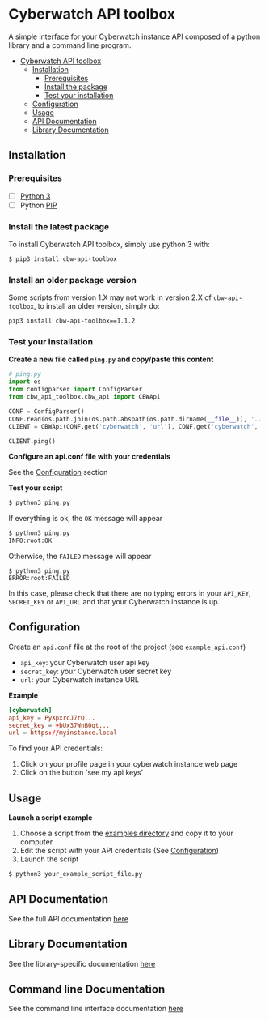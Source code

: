 # Cyberwatch API toolbox

A simple interface for your Cyberwatch instance API composed of a python library
and a command line program.

<!-- START doctoc generated TOC please keep comment here to allow auto update -->
<!-- DON'T EDIT THIS SECTION, INSTEAD RE-RUN doctoc TO UPDATE -->


- [Cyberwatch API toolbox](#cyberwatch-api-toolbox)
  - [Installation](#installation)
    - [Prerequisites](#prerequisites)
    - [Install the package](#install-the-package)
    - [Test your installation](#test-your-installation)
  - [Configuration](#configuration)
  - [Usage](#usage)
  - [API Documentation](#api-documentation)
  - [Library Documentation](#library-documentation)

<!-- END doctoc generated TOC please keep comment here to allow auto update -->

## Installation

### Prerequisites
- [ ] [Python 3](https://www.python.org/)
- [ ] Python [PIP](https://pypi.org/project/pip/)

### Install the latest package

To install Cyberwatch API toolbox, simply use python 3 with:

```bash
$ pip3 install cbw-api-toolbox
```

### Install an older package version

Some scripts from version 1.X may not work in version 2.X of `cbw-api-toolbox`, to install an older version, simply do:

```bash
pip3 install cbw-api-toolbox==1.1.2
```

### Test your installation

**Create a new file called `ping.py` and copy/paste this content**

```python
# ping.py
import os
from configparser import ConfigParser
from cbw_api_toolbox.cbw_api import CBWApi

CONF = ConfigParser()
CONF.read(os.path.join(os.path.abspath(os.path.dirname(__file__)), '..', 'api.conf'))
CLIENT = CBWApi(CONF.get('cyberwatch', 'url'), CONF.get('cyberwatch', 'api_key'), CONF.get('cyberwatch', 'secret_key'))

CLIENT.ping()
```

**Configure an api.conf file with your credentials**

See the [Configuration](#configuration) section

**Test your script**

```bash
$ python3 ping.py
```

If everything is ok, the `OK` message will appear

```bash
$ python3 ping.py
INFO:root:OK
```

Otherwise, the `FAILED` message will appear

```
$ python3 ping.py
ERROR:root:FAILED
```

In this case, please check that there are no typing errors in your `API_KEY`, `SECRET_KEY` or `API_URL` and that your Cyberwatch instance is up.

## Configuration

Create an `api.conf` file at the root of the project (see `example_api.conf`)

- `api_key`: your Cyberwatch user api key
- `secret_key`: your Cyberwatch user secret key
- `url`: your Cyberwatch instance URL

**Example**

```conf
[cyberwatch]
api_key = PyXpxrcJ7rQ...
secret_key = +bUx37WnB0qt...
url = https://myinstance.local
```

To find your API credentials:
  1. Click on your profile page in your cyberwatch instance web page
  2. Click on the button 'see my api keys'

## Usage

**Launch a script example**

1. Choose a script from the [examples directory](examples) and copy it to your computer
2. Edit the script with your API credentials (See [Configuration](#configuration))
3. Launch the script

```bash
$ python3 your_example_script_file.py
```

## API Documentation

See the full API documentation [here](https://docs.cyberwatch.fr/api/#introduction)

## Library Documentation

See the library-specific documentation [here](docs/library.md)

## Command line Documentation

See the command line interface documentation [here](docs/cli.md)
